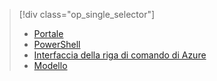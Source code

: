 > [!div class="op_single_selector"]
> * [Portale](../articles/load-balancer/load-balancer-get-started-internet-portal.md)
> * [PowerShell](../articles/load-balancer/load-balancer-get-started-internet-arm-ps.md)
> * [Interfaccia della riga di comando di Azure](../articles/load-balancer/load-balancer-get-started-internet-arm-cli.md)
> * [Modello](../articles/load-balancer/load-balancer-get-started-internet-arm-template.md)
